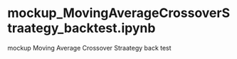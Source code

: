 # mockup_MovingAverageCrossoverStraategy_backtest.ipynb
mockup Moving Average Crossover Straategy back test
